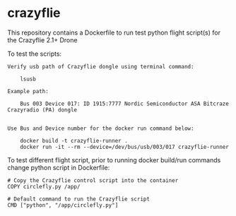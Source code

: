 # crazyflie

This repository contains a Dockerfile to run test python flight script(s) for the Crazyflie 2.1+ Drone

To test the scripts:

    Verify usb path of Crazyflie dongle using terminal command:

        lsusb

    Example path:
        
        Bus 003 Device 017: ID 1915:7777 Nordic Semiconductor ASA Bitcraze Crazyradio (PA) dongle


    Use Bus and Device number for the docker run command below:

        docker build -t crazyflie-runner .
        docker run -it --rm --device=/dev/bus/usb/003/017 crazyflie-runner


To test different flight script, prior to running docker build/run commands change python script in Dockerfile:

    # Copy the Crazyflie control script into the container
    COPY circlefly.py /app/

    # Default command to run the Crazyflie script
    CMD ["python", "/app/circlefly.py"]
